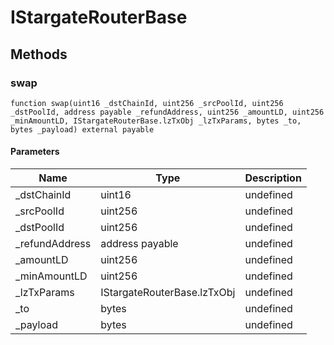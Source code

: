 # IStargateRouterBase









## Methods

### swap

```solidity
function swap(uint16 _dstChainId, uint256 _srcPoolId, uint256 _dstPoolId, address payable _refundAddress, uint256 _amountLD, uint256 _minAmountLD, IStargateRouterBase.lzTxObj _lzTxParams, bytes _to, bytes _payload) external payable
```





#### Parameters

| Name | Type | Description |
|---|---|---|
| _dstChainId | uint16 | undefined |
| _srcPoolId | uint256 | undefined |
| _dstPoolId | uint256 | undefined |
| _refundAddress | address payable | undefined |
| _amountLD | uint256 | undefined |
| _minAmountLD | uint256 | undefined |
| _lzTxParams | IStargateRouterBase.lzTxObj | undefined |
| _to | bytes | undefined |
| _payload | bytes | undefined |





